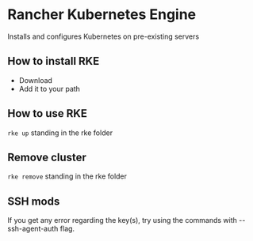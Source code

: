 # Rancher Kubernetes Engine
Installs and configures Kubernetes on pre-existing servers

## How to install RKE
- Download
- Add it to your path

## How to use RKE
`rke up` standing in the rke folder

## Remove cluster
`rke remove` standing in the rke folder

## SSH mods
If you get any error regarding the key(s), try using the commands with --ssh-agent-auth flag.